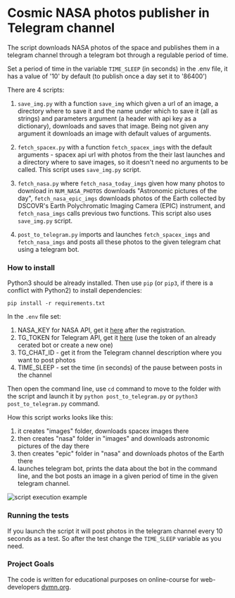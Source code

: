 # Cosmic NASA photos publisher in Telegram channel

The script downloads NASA photos of the space and publishes them in a telegram channel through a telegram bot through a regulable period of time.

Set a period of time in the variable `TIME_SLEEP` (in seconds) in the .env file, it has a value of '10' by default (to publish once a day set it to '86400')

There are 4 scripts:
1. `save_img.py` with a function `save_img` which given a url of an image, a directory where to save it and the name under which to save it (all as strings) and parameters argument (a header with api key as a dictionary), downloads and saves that image. Being not given any argument it downloads an image with default values of arguments.

2. `fetch_spacex.py` with a function `fetch_spacex_imgs` with the default arguments - spacex api url with photos from the their last launches and a directory where to save images, so it doesn't need no arguments to be called.
This script uses `save_img.py` script.

3. `fetch_nasa.py` where `fetch_nasa_today_imgs` given how many photos to download in `NUM_NASA_PHOTOS` downloads "Astronomic pictures of the day", `fetch_nasa_epic_imgs` downloads photos of the Earth collected by DSCOVR's Earth Polychromatic Imaging Camera (EPIC) instrument, and `fetch_nasa_imgs` calls previous two functions.
This script also uses `save_img.py` script.

4. `post_to_telegram.py` imports and launches `fetch_spacex_imgs` and `fetch_nasa_imgs` and posts all these photos to the given telegram chat using a telegram bot.


### How to install


Python3 should be already installed. 
Then use `pip` (or `pip3`, if there is a conflict with Python2) to install dependencies:
```
pip install -r requirements.txt
```

In the `.env` file set:
1. NASA_KEY for NASA API, get it [here](https://api.nasa.gov/) after the registration.
2. TG_TOKEN for Telegram API, get it [here](https://telegram.me/BotFather) (use the token of an already cerated bot or create a new one)
3. TG_CHAT_ID - get it from the Telegram channel description where you want to post photos
4. TIME_SLEEP - set the time (in seconds) of the pause between posts in the channel

Then open the command line, use `cd` command to move to the folder with the script and launch it by `python post_to_telegram.py` or `python3 post_to_telegram.py` command.


How this script works looks like this:
1. it creates "images" folder, downloads spacex images there
2. then creates "nasa" folder in "images" and downloads astronomic pictures of the day there
3. then creates "epic" folder in "nasa" and downloads photos of the Earth there
4. launches telegram bot, prints the data about the bot in the command line, and the bot posts an image in a given period of time in the given telegram channel.


![script execution example](https://sun9-38.userapi.com/s/v1/ig2/IFMH9JY8sJ9fExUNPdLlRB1AdWxHRqCJOMODBx0x1ohwIjOshOFKraMCXl5-Vmd09SsX6Y45Nj8lRNU7aI65pOiM.jpg?size=1454x1498&quality=96&type=album)



### Running the tests

If you launch the script it will post photos in the telegram channel every 10 seconds as a test. So after the test change the `TIME_SLEEP` variable as you need.


### Project Goals

The code is written for educational purposes on online-course for web-developers [dvmn.org](https://dvmn.org/).
